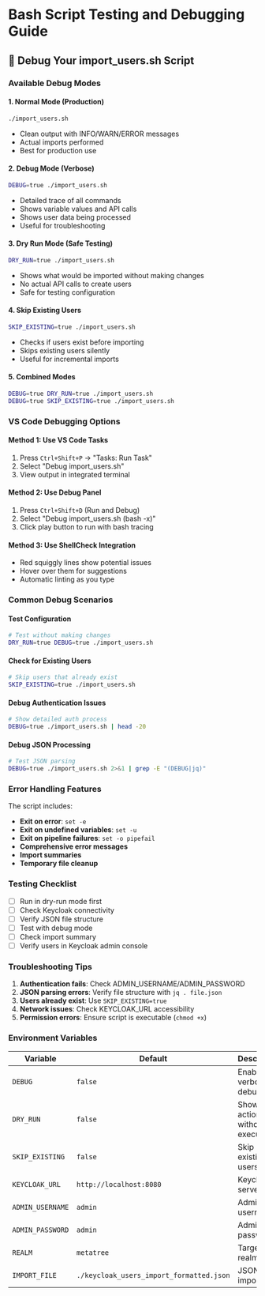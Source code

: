 # Bash Script Testing and Debugging Guide

## 🐛 Debug Your import_users.sh Script

### **Available Debug Modes**

#### 1. **Normal Mode (Production)**
```bash
./import_users.sh
```
- Clean output with INFO/WARN/ERROR messages
- Actual imports performed
- Best for production use

#### 2. **Debug Mode (Verbose)**
```bash
DEBUG=true ./import_users.sh
```
- Detailed trace of all commands
- Shows variable values and API calls
- Shows user data being processed
- Useful for troubleshooting

#### 3. **Dry Run Mode (Safe Testing)**
```bash
DRY_RUN=true ./import_users.sh
```
- Shows what would be imported without making changes
- No actual API calls to create users
- Safe for testing configuration

#### 4. **Skip Existing Users**
```bash
SKIP_EXISTING=true ./import_users.sh
```
- Checks if users exist before importing
- Skips existing users silently
- Useful for incremental imports

#### 5. **Combined Modes**
```bash
DEBUG=true DRY_RUN=true ./import_users.sh
DEBUG=true SKIP_EXISTING=true ./import_users.sh
```

### **VS Code Debugging Options**

#### **Method 1: Use VS Code Tasks**
1. Press `Ctrl+Shift+P` → "Tasks: Run Task"
2. Select "Debug import_users.sh"
3. View output in integrated terminal

#### **Method 2: Use Debug Panel**
1. Press `Ctrl+Shift+D` (Run and Debug)
2. Select "Debug import_users.sh (bash -x)"
3. Click play button to run with bash tracing

#### **Method 3: Use ShellCheck Integration**
- Red squiggly lines show potential issues
- Hover over them for suggestions
- Automatic linting as you type

### **Common Debug Scenarios**

#### **Test Configuration**
```bash
# Test without making changes
DRY_RUN=true DEBUG=true ./import_users.sh
```

#### **Check for Existing Users**
```bash
# Skip users that already exist
SKIP_EXISTING=true ./import_users.sh
```

#### **Debug Authentication Issues**
```bash
# Show detailed auth process
DEBUG=true ./import_users.sh | head -20
```

#### **Debug JSON Processing**
```bash
# Test JSON parsing
DEBUG=true ./import_users.sh 2>&1 | grep -E "(DEBUG|jq)"
```

### **Error Handling Features**

The script includes:
- **Exit on error**: `set -e`
- **Exit on undefined variables**: `set -u`
- **Exit on pipeline failures**: `set -o pipefail`
- **Comprehensive error messages**
- **Import summaries**
- **Temporary file cleanup**

### **Testing Checklist**

- [ ] Run in dry-run mode first
- [ ] Check Keycloak connectivity
- [ ] Verify JSON file structure
- [ ] Test with debug mode
- [ ] Check import summary
- [ ] Verify users in Keycloak admin console

### **Troubleshooting Tips**

1. **Authentication fails**: Check ADMIN_USERNAME/ADMIN_PASSWORD
2. **JSON parsing errors**: Verify file structure with `jq . file.json`
3. **Users already exist**: Use `SKIP_EXISTING=true`
4. **Network issues**: Check KEYCLOAK_URL accessibility
5. **Permission errors**: Ensure script is executable (`chmod +x`)

### **Environment Variables**

| Variable | Default | Description |
|----------|---------|-------------|
| `DEBUG` | `false` | Enable verbose debugging |
| `DRY_RUN` | `false` | Show actions without executing |
| `SKIP_EXISTING` | `false` | Skip existing users |
| `KEYCLOAK_URL` | `http://localhost:8080` | Keycloak server URL |
| `ADMIN_USERNAME` | `admin` | Admin username |
| `ADMIN_PASSWORD` | `admin` | Admin password |
| `REALM` | `metatree` | Target realm |
| `IMPORT_FILE` | `./keycloak_users_import_formatted.json` | JSON file to import |
